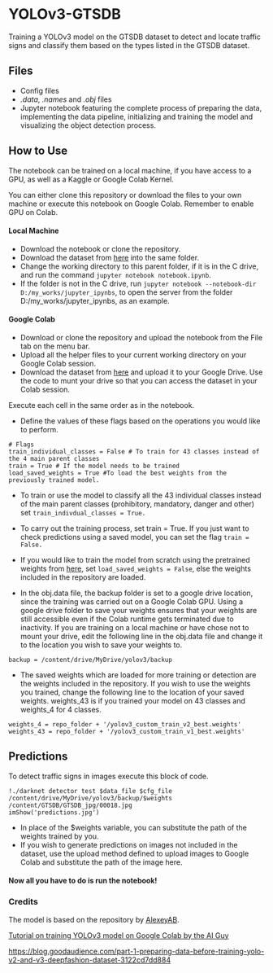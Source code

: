 # YOLOv3-GTSDB
Training a YOLOv3 model on the GTSDB dataset to detect and locate traffic signs and classify them based on the types listed in the GTSDB dataset.

## Files
* Config files
* *.data*, *.names* and *.obj* files
* Jupyter notebook featuring the complete process of preparing the data, implementing the data pipeline, initializing and training the model and visualizing the object detection process.

## How to Use
The notebook can be trained on a local machine, if you have access to a GPU, as well as a Kaggle or Google Colab Kernel.

You can either clone this repository or download the files to your own machine or execute this notebook on Google Colab. Remember to enable GPU on Colab.

#### Local Machine
* Download the notebook or clone the repository.
* Download the dataset from [here](https://sid.erda.dk/public/archives/ff17dc924eba88d5d01a807357d6614c/FullIJCNN2013.zip) into the same folder.
* Change the working directory to this parent folder, if it is in the C drive, and run the command `jupyter notebook notebook.ipynb`. 
* If the folder is not in the C drive, run `jupyter notebook --notebook-dir D:/my_works/jupyter_ipynbs`, to open the server from the folder D:/my_works/jupyter_ipynbs, as an example.

#### Google Colab
* Download or clone the repository and upload the notebook from the File tab on the menu bar.
* Upload all the helper files to your current working directory on your Google Colab session.
* Download the dataset from [here](https://sid.erda.dk/public/archives/ff17dc924eba88d5d01a807357d6614c/FullIJCNN2013.zip) and upload it to your Google Drive. Use the code to munt your drive so that you can access the dataset in your Colab session.

Execute each cell in the same order as in the notebook.
* Define the values of these flags based on the operations you would like to perform.
```
# Flags 
train_individual_classes = False # To train for 43 classes instead of the 4 main parent classes
train = True # If the model needs to be trained
load_saved_weights = True #To load the best weights from the previously trained model.
```
* To train or use the model to classify all the 43 individual classes instead of the main parent classes (prohibitory, mandatory, danger and other) set ``train_indivdual_classes = True.``
* To carry out the training process, set train = True. If you just want to check predictions using a saved model, you can set the flag `train = False.`
* If you would like to train the model from scratch using the pretrained weights from [here](https://pjreddie.com/media/files/yolov3.weights), set `load_saved_weights = False`, else the weights included in the repository are loaded.

* In the obj.data file, the backup folder is set to a google drive location, since the training was carried out on a Google Colab GPU. Using a google drive folder to save your weights ensures that your weights are still accessible even if the Colab runtime gets terminated due to inactivity. If you are training on a local machine or have chose not to mount your drive, edit the following line in the obj.data file and change it to the location you wish to save your weights to.
```
backup = /content/drive/MyDrive/yolov3/backup
```

* The saved weights which are loaded for more training or detection are the weights included in the repository. If you wish to use the weights you trained, change the following line to the location of your saved weights. weights_43 is if you trained your model on 43 classes and weights_4 for 4 classes.
```
weights_4 = repo_folder + '/yolov3_custom_train_v2_best.weights'
weights_43 = repo_folder + '/yolov3_custom_train_v1_best.weights'
```

## Predictions
To detect traffic signs in images execute this block of code.
```
!./darknet detector test $data_file $cfg_file /content/drive/MyDrive/yolov3/backup/$weights /content/GTSDB/GTSDB_jpg/00018.jpg
imShow('predictions.jpg')
```
* In place of the $weights variable, you can substitute the path of the weights trained by you.
* If you wish to generate predictions on images not included in the dataset, use the upload method defined to upload images to Google Colab and substitute the path of the image here.

#### Now all you have to do is run the notebook!

### Credits
The model is based on the repository by [AlexeyAB](https://github.com/AlexeyAB/darknet).

[Tutorial on training YOLOv3 model on Google Colab by the AI Guy](https://colab.research.google.com/drive/1Mh2HP_Mfxoao6qNFbhfV3u28tG8jAVGk#scrollTo=k5SYWDPv7qG-)

https://blog.goodaudience.com/part-1-preparing-data-before-training-yolo-v2-and-v3-deepfashion-dataset-3122cd7dd884

